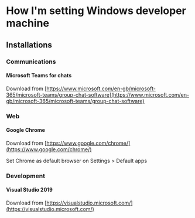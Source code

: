 # How I'm setting Windows developer machine

## Installations

### Communications

#### Microsoft Teams for chats

Download from [https://www.microsoft.com/en-gb/microsoft-365/microsoft-teams/group-chat-software](https://www.microsoft.com/en-gb/microsoft-365/microsoft-teams/group-chat-software)

### Web

#### Google Chrome

Download from [https://www.google.com/chrome/](https://www.google.com/chrome/)

Set Chrome as default browser on Settings &gt; Default apps

### Development

#### Visual Studio 2019

Download from [https://visualstudio.microsoft.com/](https://visualstudio.microsoft.com/)





